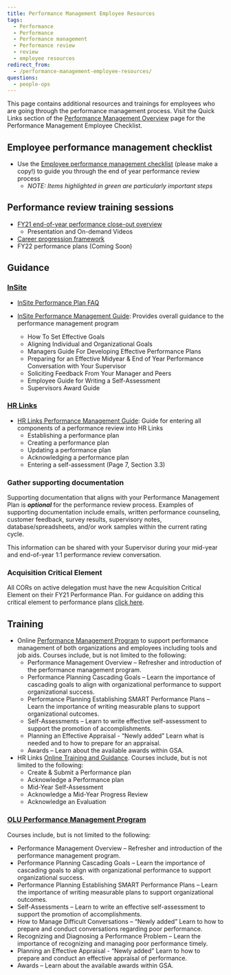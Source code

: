 ```yaml
---
title: Performance Management Employee Resources
tags:
  - Performance
  - Performance
  - Performance management
  - Performance review
  - review
  - employee resources
redirect_from:
  - /performance-management-employee-resources/
questions:
  - people-ops
---
```


This page contains additional resources and trainings for employees who are going through the performance management process. Visit the Quick Links section of the [Performance Management Overview]({{site.baseurl}}/performance-management/) page for the Performance Management Employee Checklist.

## Employee performance management checklist

- Use the [Employee performance management checklist](https://docs.google.com/spreadsheets/d/1nhV-jGGygdNgKfYJEamKAVux5eBW5rf5Lj1maXFUt08/edit#gid=48334538) (please make a copy!) to guide you through the end of year performance review process
  - _NOTE: Items highlighted in green are particularly important steps_

## Performance review training sessions

  - [FY21 end-of-year performance close-out overview](https://docs.google.com/presentation/d/1WiIEmdwkkQl5Kpn05vLHL5JRvVUudU60KrWXFw9_P5w/edit?usp=sharing)
     - Presentation and On-demand Videos
  - [Career progression framework]({{site.baseurl}}/#career-progression-framework)
  - FY22 performance plans (Coming Soon)

## Guidance

### [InSite](https://insite.gsa.gov)

- [InSite Performance Plan FAQ](https://insite.gsa.gov/topics/hr-pay-and-leave/performance-management/policies/associate-performance-plan-and-appraisal-system-appas-faqs)

- [InSite Performance Management Guide](https://insite.gsa.gov/topics/hr-pay-and-leave/employee-performance-management): Provides overall guidance to the performance management program
  - How To Set Effective Goals
  - Aligning Individual and Organizational Goals
  - Managers Guide For Developing Effective Performance Plans
  - Preparing for an Effective Midyear & End of Year Performance Conversation with Your Supervisor
  - Soliciting Feedback From Your Manager and Peers
  - Employee Guide for Writing a Self-Assessment
  - Supervisors Award Guide

### [HR Links](https://hrlinks.gsa.gov/)

- [HR Links Performance Management Guide](https://drive.google.com/file/d/1mn-3yC3tN5dC4ppDSoRFi41W1vWSZzGX/view): Guide for entering all components of a performance review into HR Links
  - Establishing a performance plan
  - Creating a performance plan
  - Updating a performance plan
  - Acknowledging a performance plan
  - Entering a self-assessment (Page 7, Section 3.3)

### Gather supporting documentation

Supporting documentation that aligns with your Performance Management Plan is **_optional_** for the performance review process. Examples of supporting documentation include emails, written performance counseling, customer feedback, survey results, supervisory notes, database/spreadsheets, and/or work samples within the current rating cycle.

This information can be shared with your Supervisor during your mid-year and end-of-year 1:1 performance review conversation.

### Acquisition Critical Element

All CORs on active delegation must have the new Acquisition Critical Element on their FY21 Performance Plan. For guidance on adding this critical element to performance plans [click here](https://drive.google.com/file/d/1hOu4GtwpjCAUXenXNE7Vit3O3ldDYSRb/view).

## Training

- Online [Performance Management Program](https://hcm03.ns2cloud.com/sf/learning?destUrl=https%3a%2f%2fgsa%2dhcm03%2ens2cloud%2ecom%2flearning%2fuser%2fdeeplink%5fredirect%2ejsp%3flinkId%3dPROGRAM%5fDETAILS%26programID%3dGSA%2dPERFORMANCE%5fMANAGEMENT%26fromSF%3dY&company=GSAHCM03) to support performance management of both organizations and employees including tools and job aids. Courses include, but is not limited to the following:
  - Performance Management Overview – Refresher and introduction of the performance management program.
  - Performance Planning Cascading Goals – Learn the importance of cascading goals to align with organizational performance to support organizational success.
  - Performance Planning Establishing SMART Performance Plans – Learn the importance of writing measurable plans to support organizational outcomes.
  - Self-Assessments – Learn to write effective self-assessment to support the promotion of accomplishments.
  - Planning an Effective Appraisal - “Newly added” Learn what is needed and to how to prepare for an appraisal.
  - Awards – Learn about the available awards within GSA.
- HR Links [Online Training and Guidance](https://insite.gsa.gov/topics/hr-pay-and-leave/performance-management/performance-management-systems). Courses include, but is not limited to the following:
  - Create & Submit a Performance plan
  - Acknowledge a Performance plan
  - Mid-Year Self-Assessment
  - Acknowledge a Mid-Year Progress Review
  - Acknowledge an Evaluation

### [OLU Performance Management Program](https://hcm03.ns2cloud.com/sf/learning?destUrl=https%3a%2f%2fgsa%2dhcm03%2ens2cloud%2ecom%2flearning%2fuser%2fdeeplink%5fredirect%2ejsp%3flinkId%3dPROGRAM%5fDETAILS%26programID%3dGSA%2dPERFORMANCE%5fMANAGEMENT%26fromSF%3dY&company=GSAHCM03)

Courses include, but is not limited to the following:

- Performance Management Overview – Refresher and introduction of the performance management program.
- Performance Planning Cascading Goals – Learn the importance of cascading goals to align with organizational performance to support organizational success.
- Performance Planning Establishing SMART Performance Plans – Learn the importance of writing measurable plans to support organizational outcomes.
- Self-Assessments – Learn to write an effective self-assessment to support the promotion of accomplishments.
- How to Manage Difficult Conversations – “Newly added” Learn to how to prepare and conduct conversations regarding poor performance.
- Recognizing and Diagnosing a Performance Problem – Learn the importance of recognizing and managing poor performance timely.
- Planning an Effective Appraisal - “Newly added” Learn to how to prepare and conduct an effective appraisal of performance.
- Awards – Learn about the available awards within GSA.

